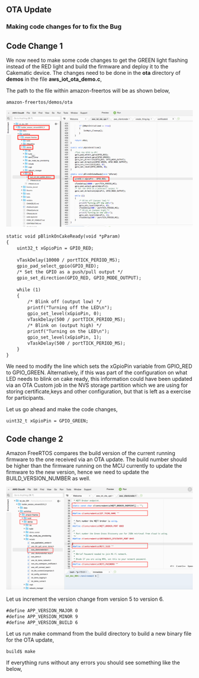 
## OTA Update 

### Making code changes for to fix the Bug


## Code Change 1
We now need to make some code changes to get the GREEN light flashing instead of the RED light and build the firmware and deploy it to the Cakematic device. The changes need to be done in the **ota** directory of **demos** in the file **aws_iot_ota_demo.c**, 

The path to the file within amazon-freertos will be as shown below,

```
amazon-freertos/demos/ota
```

![OTA Red to Green](ws_ota_red_to_green.png?raw=true)


```
static void pBlinkOnCakeReady(void *pParam)
{
    uint32_t xGpioPin = GPIO_RED;

    vTaskDelay(10000 / portTICK_PERIOD_MS);
    gpio_pad_select_gpio(GPIO_RED);
    /* Set the GPIO as a push/pull output */
    gpio_set_direction(GPIO_RED, GPIO_MODE_OUTPUT);

    while (1)
    {
        /* Blink off (output low) */
        printf("Turning off the LED\n");
        gpio_set_level(xGpioPin, 0);
        vTaskDelay(500 / portTICK_PERIOD_MS);
        /* Blink on (output high) */
        printf("Turning on the LED\n");
        gpio_set_level(xGpioPin, 1);
        vTaskDelay(500 / portTICK_PERIOD_MS);
    }
}

```

We need to modify the line which sets the xGpioPin variable from GPIO_RED to GPIO_GREEN. Alternatively, if this was part of the configuration on what LED needs to blink on cake ready, this information could have been updated via an OTA Custom job in the NVS storage partition which we are using for storing certificate,keys and other configuration, but that is left as a exercise for participants.

Let us go ahead and make the code changes,

```
uint32_t xGpioPin = GPIO_GREEN;
```


## Code change 2

Amazon FreeRTOS compares the build version of the current running firmware to the one received via an OTA update. The build number should be higher than the firmware running on the MCU currently to update the firmware to the new version, hence we need to update the BUILD_VERSION_NUMBER as well.

![Build version change](ws_client_credential_update.png?raw=true)

Let us increment the version change from version 5 to version 6.

```
#define APP_VERSION_MAJOR 0
#define APP_VERSION_MINOR 9
#define APP_VERSION_BUILD 6
```

Let us run make command from the build directory to build a new binary file for the OTA update, 

```
build$ make
```

If everything runs without any errors you should see something like the below,









